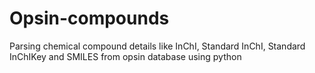 # Opsin-compounds
Parsing chemical compound details like InChI, Standard InChI, Standard InChIKey and SMILES from opsin database using python
